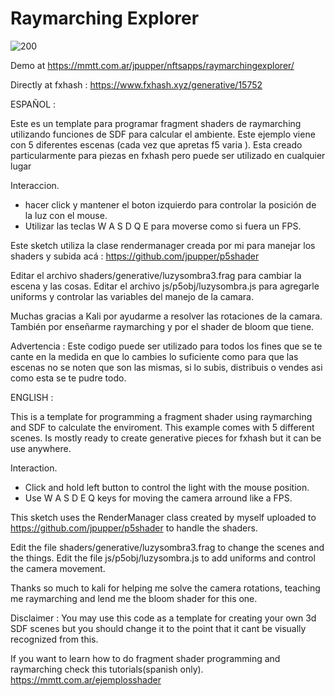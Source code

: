 # Raymarching Explorer

![200](https://user-images.githubusercontent.com/11019405/177049965-5491c4ab-643e-4611-84a7-2efaf328c367.gif)

Demo at https://mmtt.com.ar/jpupper/nftsapps/raymarchingexplorer/

Directly at fxhash : https://www.fxhash.xyz/generative/15752


ESPAÑOL : 

Este es un template para programar fragment shaders de raymarching utilizando funciones de SDF para calcular el ambiente. 
Este ejemplo viene con 5 diferentes escenas (cada vez que apretas f5 varia ). Esta creado particularmente para piezas en fxhash pero puede ser utilizado en cualquier lugar

Interaccion.
- hacer click y mantener el boton izquierdo para controlar la posición de la luz con el mouse.
- Utilizar las teclas W A S D Q E para moverse como si fuera un FPS.

Este sketch utiliza la clase rendermanager creada por mi para manejar los shaders y subida acá : https://github.com/jpupper/p5shader

Editar el archivo shaders/generative/luzysombra3.frag para cambiar la escena y las cosas. 
Editar el archivo js/p5obj/luzysombra.js para agregarle uniforms y controlar las variables del manejo de la camara.


Muchas gracias a Kali por ayudarme a resolver las rotaciones de la camara. También por enseñarme raymarching y por el shader de bloom que tiene. 

Advertencia : Este codigo puede ser utilizado para todos los fines que se te cante en la medida en que lo cambies lo suficiente como para que las escenas no se noten que son las mismas, si lo subis, distribuis o vendes asi como esta se te pudre todo.

ENGLISH : 

This is a template for programming a fragment shader using raymarching and SDF to calculate the enviroment. 
This example comes with 5 different scenes. Is mostly ready to create generative pieces for fxhash but it can be use anywhere. 


Interaction.
- Click and hold left button to control the light with the mouse position.
- Use W A S D E Q keys for moving the camera arround like a FPS.

This sketch uses the RenderManager class created by myself uploaded to https://github.com/jpupper/p5shader to handle the shaders. 


Edit the file shaders/generative/luzysombra3.frag to change the scenes and the things. 
Edit the file js/p5obj/luzysombra.js to add uniforms and control the camera movement.

Thanks so much to kali for helping me solve the camera rotations, teaching me raymarching and lend me the bloom shader for this one. 
 
Disclaimer : You may use this code as a template for creating your own 3d SDF scenes but you should change it to the point that it cant be visually recognized from this.

If you want to learn how to do fragment shader programming and raymarching check this tutorials(spanish only).
https://mmtt.com.ar/ejemplosshader


